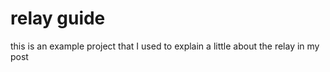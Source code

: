 # relay guide

this is an example project that I used to explain a little about the relay in my post